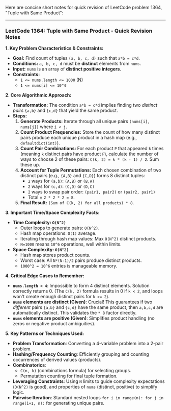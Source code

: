 Here are concise short notes for quick revision of LeetCode problem 1364, "Tuple with Same Product":

---

### LeetCode 1364: Tuple with Same Product - Quick Revision Notes

**1. Key Problem Characteristics & Constraints:**
*   **Goal:** Find count of tuples `(a, b, c, d)` such that `a*b = c*d`.
*   **Conditions:** `a, b, c, d` must be **distinct** elements from `nums`.
*   **Input:** `nums` is an array of **distinct positive integers**.
*   **Constraints:**
    *   `1 <= nums.length <= 1000` (N)
    *   `1 <= nums[i] <= 10^4`

**2. Core Algorithmic Approach:**
*   **Transformation:** The condition `a*b = c*d` implies finding two *distinct pairs* `{a,b}` and `{c,d}` that yield the same product.
*   **Steps:**
    1.  **Generate Products:** Iterate through all unique pairs `(nums[i], nums[j])` where `i < j`.
    2.  **Count Product Frequencies:** Store the count of how many distinct pairs produce each unique product in a hash map (e.g., `defaultdict(int)`).
    3.  **Count Pair Combinations:** For each product `P` that appeared `k` times (meaning `k` distinct pairs have product `P`), calculate the number of ways to choose 2 of these pairs: `C(k, 2) = k * (k - 1) / 2`. Sum these up.
    4.  **Account for Tuple Permutations:** Each chosen combination of two distinct pairs (e.g., `{A,B}` and `{C,D}`) forms 8 distinct tuples:
        *   `2` ways for `(a,b)`: `(A,B)` or `(B,A)`
        *   `2` ways for `(c,d)`: `(C,D)` or `(D,C)`
        *   `2` ways to swap pair order: `(pair1, pair2)` or `(pair2, pair1)`
        *   Total = `2 * 2 * 2 = 8`.
    5.  **Final Result:** `(Sum of C(k, 2) for all products) * 8`.

**3. Important Time/Space Complexity Facts:**
*   **Time Complexity: `O(N^2)`**
    *   Outer loops to generate pairs: `O(N^2)`.
    *   Hash map operations: `O(1)` average.
    *   Iterating through hash map values: Max `O(N^2)` distinct products.
    *   `N=1000` means `10^6` operations, well within limits.
*   **Space Complexity: `O(N^2)`**
    *   Hash map stores product counts.
    *   Worst case: All `N*(N-1)/2` pairs produce distinct products.
    *   `1000^2 = 10^6` entries is manageable memory.

**4. Critical Edge Cases to Remember:**
*   **`nums.length < 4`**: Impossible to form 4 distinct elements. Solution correctly returns 0. (The `C(k, 2)` formula results in 0 if `k < 2`, and loops won't create enough distinct pairs for `k >= 2`).
*   **`nums` elements are distinct (Given)**: Crucial! This guarantees if two *different* pairs `{a,b}` and `{c,d}` have the same product, then `a,b,c,d` are automatically distinct. This validates the `* 8` factor directly.
*   **`nums` elements are positive (Given)**: Simplifies product handling (no zeros or negative product ambiguities).

**5. Key Patterns or Techniques Used:**
*   **Problem Transformation**: Converting a 4-variable problem into a 2-pair problem.
*   **Hashing/Frequency Counting**: Efficiently grouping and counting occurrences of derived values (products).
*   **Combinatorics**:
    *   `C(n, k)` (combinations formula) for selecting groups.
    *   Permutation counting for final tuple formation.
*   **Leveraging Constraints**: Using `N` limits to guide complexity expectations (`O(N^2)` is good), and properties of `nums` (distinct, positive) to simplify logic.
*   **Pairwise Iteration**: Standard nested loops `for i in range(n): for j in range(i+1, n):` for generating unique pairs.